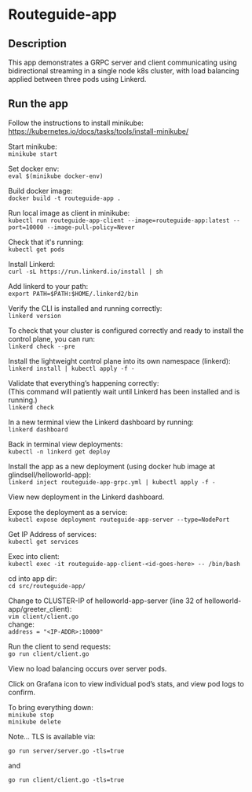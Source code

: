 # Routeguide-app
## Description  
This app demonstrates a GRPC server and client communicating using bidirectional streaming in a single node k8s cluster, with load balancing applied between three pods using Linkerd.

## Run the app
Follow the instructions to install minikube:  
https://kubernetes.io/docs/tasks/tools/install-minikube/

Start minikube:  
```minikube start```

Set docker env:  
```eval $(minikube docker-env)```

Build docker image:  
```docker build -t routeguide-app .```

Run local image as client in minikube:  
```kubectl run routeguide-app-client --image=routeguide-app:latest --port=10000 --image-pull-policy=Never```

Check that it's running:  
```kubectl get pods```

Install Linkerd:  
```curl -sL https://run.linkerd.io/install | sh```

Add linkerd to your path:  
```export PATH=$PATH:$HOME/.linkerd2/bin```

Verify the CLI is installed and running correctly:  
```linkerd version```

To check that your cluster is configured correctly and ready to install the control plane, you can run:  
```linkerd check --pre```

Install the lightweight control plane into its own namespace (linkerd):  
```linkerd install | kubectl apply -f -```

Validate that everything’s happening correctly:  
(This command will patiently wait until Linkerd has been installed and is running.)  
```linkerd check```

In a new terminal view the Linkerd dashboard by running:  
```linkerd dashboard```

Back in terminal view deployments:  
```kubectl -n linkerd get deploy```

Install the app as a new deployment (using docker hub image at glindsell/helloworld-app):  
```linkerd inject routeguide-app-grpc.yml | kubectl apply -f -```

View new deployment in the Linkerd dashboard.  

Expose the deployment as a service:  
```kubectl expose deployment routeguide-app-server --type=NodePort```

Get IP Address of services:  
```kubectl get services```

Exec into client:  
```kubectl exec -it routeguide-app-client-<id-goes-here> -- /bin/bash```

cd into app dir:  
```cd src/routeguide-app/```

Change <IP-ADDR> to CLUSTER-IP of helloworld-app-server (line 32 of helloworld-app/greeter_client):  
```vim client/client.go```  
change:  
```address = "<IP-ADDR>:10000"```

Run the client to send requests:  
```go run client/client.go```

View no load balancing occurs over server pods.  

Click on Grafana icon to view individual pod’s stats, and view pod logs to confirm.  

To bring everything down:  
```minikube stop```  
```minikube delete```

Note...
TLS is available via:  
```
go run server/server.go -tls=true
```

and

```
go run client/client.go -tls=true
```
